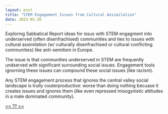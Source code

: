 ```yaml
---
layout: post
title: "STEM Engagement Issues from Cultural Assimilation"
date: 2023-05-26
---
```


Exploring Sabbatical Report ideas for issus with STEM engagment into underserved (often disenfrachised) communities and ties to issues with cultural assimilation (w/ culturally disenfrachised or cultural conflicting communities) like anti-semitism in Europe.

The issue is that communities underserved in STEM are frequently undserved with significant surrounding social issues. Engagement tools ignorning these issues can compound these social issues (like racism).

Any STEM engagement process that ignores the central valley social landscape is trully couterproductive: worse than doing nothing becuase it creates issues and ignores them (like even repressed misogynistic attitudes in a male dominated community).

[<< ?? >>](???) 
